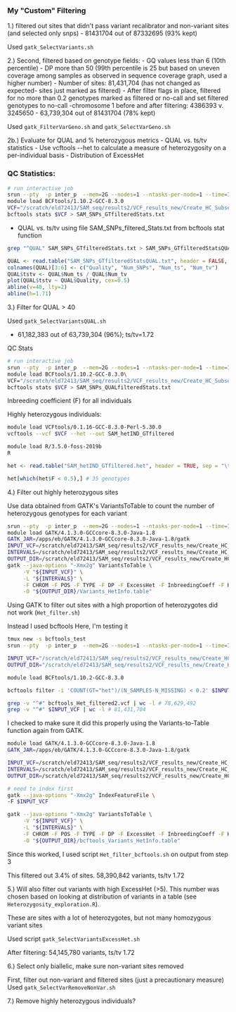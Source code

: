 ### My "Custom" Filtering
1.) filtered out sites that didn't pass variant recalibrator and non-variant sites (and selected only snps)
	- 81431704 out of 87332695 (93% kept)

Used `gatk_SelectVariants.sh`

2.) Second, filtered based on genotype fields:
	- GQ values less than 6 (10th percentile)
	- DP more than 50 (99th percentile is 25 but based on uneven coverage among samples as observed in sequence coverage graph, used a higher number)
	- Number of sites: 81,431,704 (has not changed as expected- sites just marked as filtered)
	- After filter flags in place, filtered for no more than 0.2 genotypes marked as filtered or no-call and set filtered genotypes to no-call
		-chromosome 1 before and after filtering: 4386393 v. 3245650
	- 63,739,304 out of 81431704 (78% kept)

Used `gatk_FilterVarGeno.sh` and `gatk_SelectVarGeno.sh`

2b.) Evaluate for QUAL and % heterozygous metrics
	- QUAL vs. ts/tv statistics
	- Use vcftools --het to calculate a measure of heterozygosity on a per-individual basis
	- Distribution of ExcessHet

### QC Statistics:
```bash
# run interactive job
srun --pty  -p inter_p  --mem=2G --nodes=1 --ntasks-per-node=1 --time=12:00:00 --job-name=qlogin /bin/bash -l # Job 727860
module load BCFtools/1.10.2-GCC-8.3.0
VCF="/scratch/eld72413/SAM_seq/results2/VCF_results_new/Create_HC_Subset/New2/Filter2_122828/Sunflower_SAM_SNP_Calling_GenoFieldFiltered.vcf"
bcftools stats $VCF > SAM_SNPs_GTfilteredStats.txt
```

- QUAL vs. ts/tv
using file SAM_SNPs_filtered_Stats.txt from bcftools stat function
```bash
grep "^QUAL" SAM_SNPs_GTfilteredStats.txt > SAM_SNPs_GTfilteredStatsQUAL.txt
```

```R
QUAL <- read.table("SAM_SNPs_GTfilteredStatsQUAL.txt", header = FALSE, sep = "\t")
colnames(QUAL)[3:6] <- c("Quality", "Num_SNPs", "Num_ts", "Num_tv")
QUAL$tstv <- QUAL$Num_ts / QUAL$Num_tv
plot(QUAL$tstv ~ QUAL$Quality, cex=0.5)
abline(v=40, lty=2)
abline(h=1.71)

```

3.) Filter for QUAL > 40

Used `gatk_SelectVariantsQUAL.sh`

- 61,182,383 out of 63,739,304 (96%); ts/tv=1.72

QC Stats
```bash
# run interactive job
srun --pty  -p inter_p  --mem=2G --nodes=1 --ntasks-per-node=1 --time=12:00:00 --job-name=qlogin /bin/bash -l # Job 728964
module load BCFtools/1.10.2-GCC-8.3.0\
VCF="/scratch/eld72413/SAM_seq/results2/VCF_results_new/Create_HC_Subset/New2/Filter3_123120/Sunflower_SAM_SNP_Calling_QUALFiltered.vcf"
bcftools stats $VCF > SAM_SNPs_QUALfilteredStats.txt
```
Inbreeding coefficient (F) for all individuals

Highly heterozygous individuals:
```bash
module load VCFtools/0.1.16-GCC-8.3.0-Perl-5.30.0
vcftools --vcf $VCF --het --out SAM_hetIND_GTfiltered

module load R/3.5.0-foss-2019b
R
```
```R
het <- read.table("SAM_hetIND_GTfiltered.het", header = TRUE, sep = "\t")

het[which(het$F < 0.5),] # 35 genotypes

```

4.) Filter out highly heterozygous sites

Use data obtained from GATK's VariantsToTable to count the number of heterozygous genotypes for each variant
```bash
srun --pty  -p inter_p  --mem=2G --nodes=1 --ntasks-per-node=1 --time=12:00:00 --job-name=qlogin /bin/bash -l # Job 766736
module load GATK/4.1.3.0-GCCcore-8.3.0-Java-1.8
GATK_JAR=/apps/eb/GATK/4.1.3.0-GCCcore-8.3.0-Java-1.8/gatk
INPUT_VCF=/scratch/eld72413/SAM_seq/results2/VCF_results_new/Create_HC_Subset/New2/Filter1_102120/Sunflower_SAM_SNP_Calling_snps.filtered.vcf
INTERVALS=/scratch/eld72413/SAM_seq/results2/VCF_results_new/Create_HC_Subset/New2/Create_HC_Subset/Intermediates/Genome_Random_Intervals.bed
OUTPUT_DIR=/scratch/eld72413/SAM_seq/results2/VCF_results_new/Create_HC_Subset/New2/Het_Filter_010121
gatk --java-options "-Xmx2g" VariantsToTable \
     -V "${INPUT_VCF}" \
     -L "${INTERVALS}" \
     -F CHROM -F POS -F TYPE -F DP -F ExcessHet -F InbreedingCoeff -F HET -F HOM-REF -F HOM-VAR -F NCALLED \
     -O "${OUTPUT_DIR}/Variants_HetInfo.table"
```

Using GATK to filter out sites with a high proportion of heterozygotes did not work (`Het_filter.sh`)

Instead I used bcftools
Here, I'm testing it
```bash
tmux new -s bcftools_test
srun --pty  -p inter_p  --mem=2G --nodes=1 --ntasks-per-node=1 --time=12:00:00 --job-name=qlogin /bin/bash -l

INPUT_VCF="/scratch/eld72413/SAM_seq/results2/VCF_results_new/Create_HC_Subset/New2/Het_Filter_010121/Sunflower_SAM_SNP_Calling_HetFieldFiltered.vcf"
OUTPUT_DIR="/scratch/eld72413/SAM_seq/results2/VCF_results_new/Create_HC_Subset/New2/Het_Filter_010121/test_bcftools"

module load BCFtools/1.10.2-GCC-8.3.0

bcftools filter -i 'COUNT(GT="het")/(N_SAMPLES-N_MISSING) < 0.2' $INPUT_VCF -o ${OUTPUT_DIR}/bcftools_Het_filtered2.vcf

grep -v "^#" bcftools_Het_filtered2.vcf | wc -l # 78,629,492
grep -v "^#" $INPUT_VCF | wc -l # 81,431,704
```

I checked to make sure it did this properly using the Variants-to-Table function again from GATK.

```bash
module load GATK/4.1.3.0-GCCcore-8.3.0-Java-1.8
GATK_JAR=/apps/eb/GATK/4.1.3.0-GCCcore-8.3.0-Java-1.8/gatk

INPUT_VCF=/scratch/eld72413/SAM_seq/results2/VCF_results_new/Create_HC_Subset/New2/Het_Filter_010121/test_bcftools/bcftools_Het_filtered2.vcf
INTERVALS=/scratch/eld72413/SAM_seq/results2/VCF_results_new/Create_HC_Subset/New2/Create_HC_Subset/Intermediates/Genome_Random_Intervals.bed
OUTPUT_DIR=/scratch/eld72413/SAM_seq/results2/VCF_results_new/Create_HC_Subset/New2/Het_Filter_010121/test_bcftools

# need to index first
gatk --java-options "-Xmx2g" IndexFeatureFile \
-F $INPUT_VCF

gatk --java-options "-Xmx2g" VariantsToTable \
     -V "${INPUT_VCF}" \
     -L "${INTERVALS}" \
     -F CHROM -F POS -F TYPE -F DP -F ExcessHet -F InbreedingCoeff -F HET -F HOM-REF -F HOM-VAR -F NCALLED \
     -O "${OUTPUT_DIR}/bcftools_Variants_HetInfo.table"
```

Since this worked, I used script `Het_filter_bcftools.sh` on output from step 3

This filtered out 3.4% of sites. 
58,390,842 variants, ts/tv 1.72

5.) Will also filter out variants with high ExcessHet (>5). This number was chosen based on looking at distribution of variants in a table (see `Heterozygosity_exploration.R`).

These are sites with a lot of heterozygotes, but not many homozygous variant sites

Used script `gatk_SelectVariantsExcessHet.sh`

After filtering:
54,145,780 variants, ts/tv 1.72

6.) Select only biallelic, make sure non-variant sites removed

First, filter out non-variant and filtered sites (just a precautionary measure)
Used `gatk_SelectVarRemoveNonVar.sh`


7.) Remove highly heterozygous individuals?
